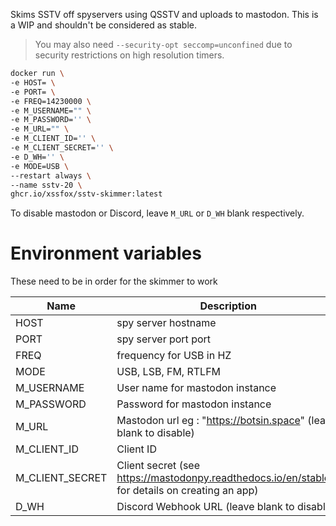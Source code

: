 Skims SSTV off spyservers using QSSTV and uploads to mastodon. This is a WIP and shouldn't be considered as stable.

> You may also need `--security-opt seccomp=unconfined` due to security restrictions on high resolution timers.

```sh
docker run \
-e HOST= \
-e PORT= \
-e FREQ=14230000 \
-e M_USERNAME="" \
-e M_PASSWORD='' \
-e M_URL="" \
-e M_CLIENT_ID='' \
-e M_CLIENT_SECRET='' \
-e D_WH='' \
-e MODE=USB \
--restart always \
--name sstv-20 \
ghcr.io/xssfox/sstv-skimmer:latest
```

To disable mastodon or Discord, leave `M_URL` or `D_WH` blank respectively. 


Environment variables
==
These need to be in order for the skimmer to work

| Name | Description                                                                                                  |
| ---- | ------------------------------------------------------------------------------------------------------------ |
| HOST | spy server hostname                                                                                          | 
| PORT | spy server port port                                                                                         |
| FREQ | frequency for USB in HZ                                                                                      |
| MODE | USB, LSB, FM, RTLFM                                                                                          |
| M_USERNAME | User name for mastodon instance                                                                        |
| M_PASSWORD | Password for mastodon instance                                                                         |
| M_URL |  Mastodon url eg : "https://botsin.space" (leave blank to disable)                                          |
| M_CLIENT_ID | Client ID                                                                                             |
| M_CLIENT_SECRET | Client secret (see https://mastodonpy.readthedocs.io/en/stable/# for  details on creating an app) | 
| D_WH | Discord Webhook URL (leave blank to disable)                                                                 | 
